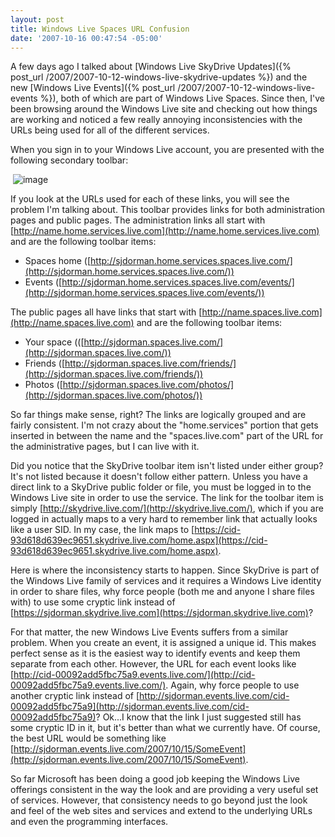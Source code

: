 ```yaml
---
layout: post
title: Windows Live Spaces URL Confusion
date: '2007-10-16 00:47:54 -05:00'
---
```


A few days ago I talked about [Windows Live SkyDrive Updates]({% post_url /2007/2007-10-12-windows-live-skydrive-updates %}) and the new [Windows Live Events]({% post_url /2007/2007-10-12-windows-live-events %}), both of which are part of Windows Live Spaces. Since then, I've been browsing around the Windows Live site and checking out how things are working and noticed a few really annoying inconsistencies with the URLs being used for all of the different services.

When you sign in to your Windows Live account, you are presented with the following secondary toolbar:

 ![image](http://gwb.blob.core.windows.net/sdorman/WindowsLiveWriter/WindowsLiveSpacesURLConfusion_14239/image_3.png) 

If you look at the URLs used for each of these links, you will see the problem I'm talking about. This toolbar provides links for both administration pages and public pages. The administration links all start with [http://name.home.services.live.com](http://name.home.services.live.com) and are the following toolbar items:

* Spaces home ([http://sjdorman.home.services.spaces.live.com/](http://sjdorman.home.services.spaces.live.com/))
* Events ([http://sjdorman.home.services.spaces.live.com/events/](http://sjdorman.home.services.spaces.live.com/events/)) 

The public pages all have links that start with [http://name.spaces.live.com](http://name.spaces.live.com) and are the following toolbar items:

* Your space (([http://sjdorman.spaces.live.com/](http://sjdorman.spaces.live.com/))
* Friends ([http://sjdorman.spaces.live.com/friends/](http://sjdorman.spaces.live.com/friends/))
* Photos ([http://sjdorman.spaces.live.com/photos/](http://sjdorman.spaces.live.com/photos/)) 

So far things make sense, right? The links are logically grouped and are fairly consistent. I'm not crazy about the "home.services" portion that gets inserted in between the name and the "spaces.live.com" part of the URL for the administrative pages, but I can live with it. 

Did you notice that the SkyDrive toolbar item isn't listed under either group? It's not listed because it doesn't follow either pattern. Unless you have a direct link to a SkyDrive public folder or file, you must be logged in to the Windows Live site in order to use the service. The link for the toolbar item is simply [http://skydrive.live.com/](http://skydrive.live.com/), which if you are logged in actually maps to a very hard to remember link that actually looks like a user SID. In my case, the link maps to [https://cid-93d618d639ec9651.skydrive.live.com/home.aspx](https://cid-93d618d639ec9651.skydrive.live.com/home.aspx). 

Here is where the inconsistency starts to happen. Since SkyDrive is part of the Windows Live family of services and it requires a Windows Live identity in order to share files, why force people (both me and anyone I share files with) to use some cryptic link instead of [https://sjdorman.skydrive.live.com](https://sjdorman.skydrive.live.com)?

For that matter, the new Windows Live Events suffers from a similar problem. When you create an event, it is assigned a unique id. This makes perfect sense as it is the easiest way to identify events and keep them separate from each other. However, the URL for each event looks like [http://cid-00092add5fbc75a9.events.live.com/](http://cid-00092add5fbc75a9.events.live.com/). Again, why force people to use another cryptic link instead of [http://sjdorman.events.live.com/cid-00092add5fbc75a9](http://sjdorman.events.live.com/cid-00092add5fbc75a9)? Ok...I know that the link I just suggested still has some cryptic ID in it, but it's better than what we currently have. Of course, the best URL would be something like [http://sjdorman.events.live.com/2007/10/15/SomeEvent](http://sjdorman.events.live.com/2007/10/15/SomeEvent).

So far Microsoft has been doing a good job keeping the Windows Live offerings consistent in the way the look and are providing a very useful set of services. However, that consistency needs to go beyond just the look and feel of the web sites and services and extend to the underlying URLs and even the programming interfaces.
